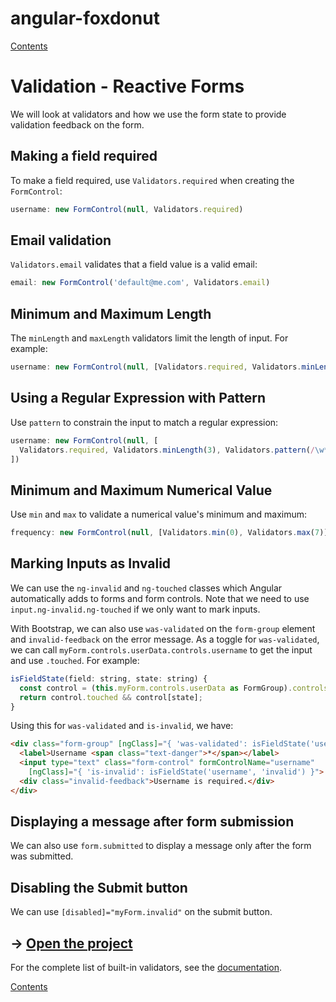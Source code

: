 # angular-foxdonut

[Contents](../README.md#angular-foxdonut)

# Validation - Reactive Forms

We will look at validators and how we use the form state to provide validation feedback on the form.

## Making a field required

To make a field required, use `Validators.required` when creating the `FormControl`:

```javascript
username: new FormControl(null, Validators.required)
```

## Email validation

`Validators.email` validates that a field value is a valid email:

```javascript
email: new FormControl('default@me.com', Validators.email)
```

## Minimum and Maximum Length

The `minLength` and `maxLength` validators limit the length of input. For example:

```javascript
username: new FormControl(null, [Validators.required, Validators.minLength(3)])
```

## Using a Regular Expression with Pattern

Use `pattern` to constrain the input to match a regular expression:

```javascript
username: new FormControl(null, [
  Validators.required, Validators.minLength(3), Validators.pattern(/\w*/)
])
```

## Minimum and Maximum Numerical Value

Use `min` and `max` to validate a numerical value's minimum and maximum:

```javascript
frequency: new FormControl(null, [Validators.min(0), Validators.max(7)])
```

## Marking Inputs as Invalid

We can use the `ng-invalid` and `ng-touched` classes which Angular automatically adds to forms and
form controls. Note that we need to use `input.ng-invalid.ng-touched` if we only want to mark
inputs.

With Bootstrap, we can also use `was-validated` on the `form-group` element and `invalid-feedback`
on the error message. As a toggle for `was-validated`, we can call
`myForm.controls.userData.controls.username` to get the input and use `.touched`. For example:

```javascript
isFieldState(field: string, state: string) {
  const control = (this.myForm.controls.userData as FormGroup).controls[field];
  return control.touched && control[state];
}
```

Using this for `was-validated` and `is-invalid`, we have:

```html
<div class="form-group" [ngClass]="{ 'was-validated': isFieldState('username', 'valid') }">
  <label>Username <span class="text-danger">*</span></label>
  <input type="text" class="form-control" formControlName="username"
    [ngClass]="{ 'is-invalid': isFieldState('username', 'invalid') }">
  <div class="invalid-feedback">Username is required.</div>
</div>
```

## Displaying a message after form submission

We can also use `form.submitted` to display a message only after the form was submitted.

## Disabling the Submit button

We can use `[disabled]="myForm.invalid"` on the submit button.

## &rarr; [Open the project](https://stackblitz.com/github/foxdonut/angular-foxdonut/tree/validation?file=src%2Fapp%2Fvalidation%2Fvalidation-reactive-form%2Fvalidation-reactive-form.component.ts)

For the complete list of built-in validators, see the
[documentation](https://angular.io/api/forms/Validators).

[Contents](../README.md#angular-foxdonut)
